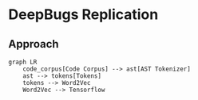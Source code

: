 # DeepBugs Replication

## Approach

```mermaid
graph LR
    code_corpus[Code Corpus] --> ast[AST Tokenizer]
    ast --> tokens[Tokens]
    tokens --> Word2Vec
    Word2Vec --> Tensorflow
```
